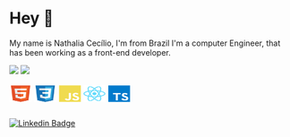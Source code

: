 # Hey 🔮

My name is Nathalia Cecílio, I'm from Brazil
I'm a computer Engineer, that has been working as a front-end developer.

<div>
  <img height="180em" src="https://github-readme-stats.vercel.app/api?username=natcecilio&show_icons=true&theme=tokyonight&include_all_commits=true&count_private=true"/>
  <img height="180em" src="https://github-readme-stats.vercel.app/api/top-langs/?username=natcecilio&layout=compact&langs_count=16&theme=tokyonight"/>
</div> 

<div style="display: inline_block"><br>
  <img align="center" alt="HTml" height="30" width="40" src="https://raw.githubusercontent.com/devicons/devicon/master/icons/html5/html5-original.svg">
   <img align="center" alt="Css" height="30" width="40" src="https://raw.githubusercontent.com/devicons/devicon/master/icons/css3/css3-original.svg">
  <img align="center" alt="Js" height="30" width="40" src="https://raw.githubusercontent.com/devicons/devicon/master/icons/javascript/javascript-plain.svg">
   <img align="center" alt="React" height="30" width="40" src="https://raw.githubusercontent.com/devicons/devicon/master/icons/react/react-original.svg">
  <img align="center" alt="Ts" height="30" width="40" src="https://raw.githubusercontent.com/devicons/devicon/master/icons/typescript/typescript-plain.svg">  
 </div> 
 
 ##

[![Linkedin Badge](https://img.shields.io/badge/-LinkedIn-blue?style=flat-square&logo=Linkedin&logoColor=white&link=https://www.linkedin.com/in/nathalia-siqueira-cecilio-a8043513b/)](https://www.linkedin.com/in/nathalia-siqueira-cecilio-a8043513b/)

